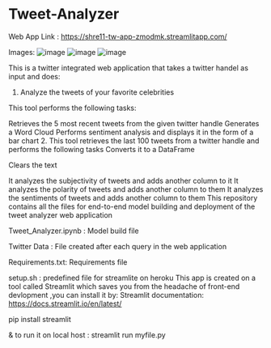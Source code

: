# Tweet-Analyzer

Web App Link : https://shre11-tw-app-zmodmk.streamlitapp.com/


Images:
![image](https://user-images.githubusercontent.com/56075324/185561540-15e4beab-461e-44ed-9d80-d1ea84df7056.png)
![image](https://user-images.githubusercontent.com/56075324/185561726-3afc9a83-4daf-4bec-a72e-95f5b97fb5bd.png)
![image](https://user-images.githubusercontent.com/56075324/185561821-7ea4e479-db61-4299-a432-3983ecbf5535.png)

This is a twitter integrated web application that takes a twitter handel as input and does:

1. Analyze the tweets of your favorite celebrities

This tool performs the following tasks:

Retrieves the 5 most recent tweets from the given twitter handle
Generates a Word Cloud
Performs sentiment analysis and displays it in the form of a bar chart
2. This tool retrieves the last 100 tweets from a twitter handle and performs the following tasks Converts it to a DataFrame

Clears the text

It analyzes the subjectivity of tweets and adds another column to it
It analyzes the polarity of tweets and adds another column to them
It analyzes the sentiments of tweets and adds another column to them
This repository contains all the files for end-to-end model building and deployment of the tweet analyzer web application

Tweet_Analyzer.ipynb : Model build file

Twitter Data : File created after each query in the web application

Requirements.txt: Requirements file

setup.sh : predefined file for streamlite on heroku
This app is created on a tool called Streamlit which saves you from the headache of front-end devlopment ,you can install it by:
Streamlit documentation: https://docs.streamlit.io/en/latest/

pip install streamlit

& to run it on local host : streamlit run myfile.py
